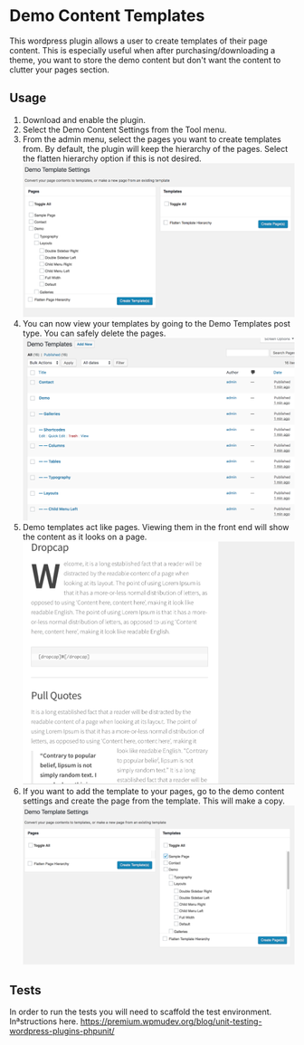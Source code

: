 # Demo Content Templates #

This wordpress plugin allows a user to create templates of their page content. This is especially useful when after purchasing/downloading a theme, you want to store the demo content but don't want the content to clutter your pages section. 

## Usage ##

1. Download and enable the plugin.
2. Select the Demo Content Settings from the Tool menu. 
3. From the admin menu, select the pages you want to create templates from. By default, the plugin will keep the hierarchy of the pages. Select the flatten hierarchy option if this is not desired. 
![Create Templates](assets/create-templates.png?raw=true "Create Templates")
4. You can now view your templates by going to the Demo Templates post type. You can safely delete the pages. 
![View Templates](assets/view-templates.png?raw=true "View Templates")
5. Demo templates act like pages. Viewing them in the front end will show the content as it looks on a page.
![View Template](assets/view-template.png?raw=true "View Template")
5. If you want to add the template to your pages, go to the demo content settings and create the page from the template. This will make a copy.
![Create Page](assets/create-page.png?raw=true "Create Page")

## Tests ##

In order to run the tests you will need to scaffold the test environment. 
Inªstructions here. https://premium.wpmudev.org/blog/unit-testing-wordpress-plugins-phpunit/